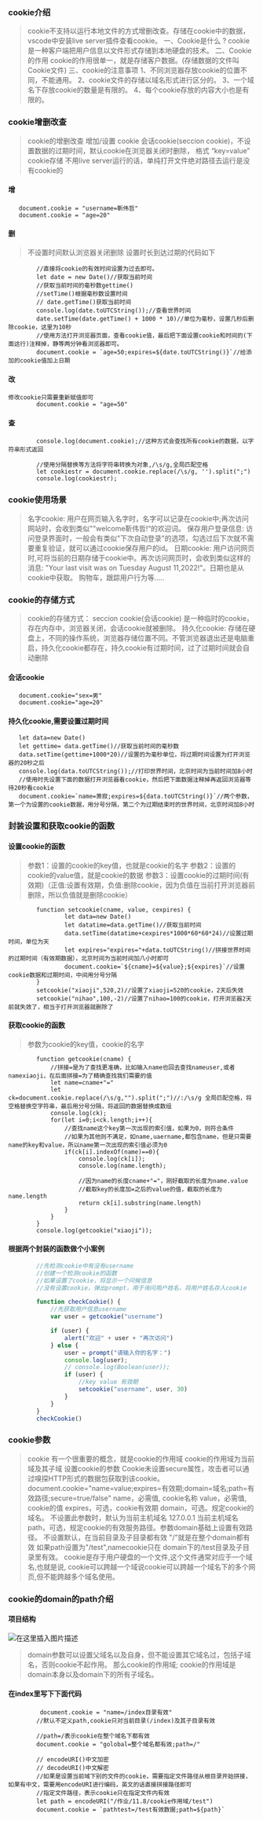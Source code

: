 ### cookie介绍

> cookie不支持以运行本地文件的方式增删改查。存储在cookie中的数据， vscode中安装live server插件查看cookie。
>     一、Cookie是什么 ?
>        cookie是一种客户端把用户信息以文件形式存储到本地硬盘的技术。
>     二、Cookie的作用
>         cookie的作用很单一，就是存储客户数据。(存储数据的文件叫Cookie文件)
>     三、cookie的注意事项
>         1、不同浏览器存放cookie的位置不同，不能通用。
>         2、cookie文件的存储以域名形式进行区分的。
>         3、一个域名下存放cookie的数量是有限的。
>         4、每个cookie存放的内容大小也是有限的。

### cookie增删改查

>  cookie的增删改查
>      增加/设置 cookie
>  会话cookie(seccion cookie)，不设置数据的过期时间，默认cookie在浏览器关闭时删除，
>      格式 “key=value”
>      cookie存储
>      不用live server运行的话，单纯打开文件绝对路径去运行是没有cookie的

#### 增        
```
   document.cookie = "username=靳伟哲"
   document.cookie = "age=20"
```
#### 删

> 不设置时间默认浏览器关闭删除
> 设置时长到达过期的代码如下
```
  	    //直接将cookie的有效时间设置为过去即可。
        let date = new Date()//获取当前时间
        //获取当前时间的毫秒数gettime()
        //setTime()根据毫秒数设置时间
        // date.getTime()获取当前时间
        console.log(date.toUTCString());//查看世界时间
        date.setTime(date.getTime() + 1000 * 10)//单位为毫秒，设置几秒后删除cookie，这里为10秒
        //使用方法打开浏览器页面，查看cookie值，最后把下面设置cookie和时间的(下面这行)注释掉，静等两分钟看浏览器即可。
        document.cookie = `age=50;expires=${date.toUTCString()}`//给添加的cookie值加上日期
```
#### 改
```
修改cookie只需要重新赋值即可
        document.cookie = "age=50"
```
#### 查
```
		console.log(document.cookie);//这种方式会查找所有cookie的数据，以字符串形式返回

		//使用分隔替换等方法将字符串转换为对象,/\s/g,全局匹配空格
        let cookiestr = document.cookie.replace(/\s/g, '').split(";")
        console.log(cookiestr);
```
### cookie使用场景

>  名字cookie:
>              用户在网页输入名字时，名字可以记录在cookie中;再次访问网站时，会收到类似""welcome靳伟哲!“的欢迎词。
>              保存用户登录信息:
>              访问登录界面时，一般会有类似"下次自动登录"的选项，勾选过后下次就不需要重复验证，就可以通过cookie保存用户的id。
>              日期cookie:
>               用户访问网页时,可将当前的日期存储于cookie中。再次访问网页时，会收到类似这样的消息: "Your last visit was on Tuesday August 11,2022!"。日期也是从cookie中获取。
>             	购物车，跟踪用户行为等.....

### cookie的存储方式

>  cookie的存储方式：
>          seccion cookie(会话cookie)
>              是一种临时的cookie，存在内存中，浏览器关闭，会话cookie就被删除。
>          持久化cookie:
>              存储在硬盘上，不同的操作系统，浏览器存储位置不同。不管浏览器退出还是电脑重启，持久化cookie都存在，持久cookie有过期时间，过了过期时间就会自动删除

#### 会话cookie
```
   document.cookie="sex=男"
   document.cookie="age=20"
```
#### 持久化cookie,需要设置过期时间
```
   let data=new Date()
   let gettime= data.getTime()//获取当前时间的毫秒数
   data.setTime(gettime+1000*20)//设置的为毫秒单位，将过期时间设置为打开浏览器的20秒之后
   console.log(data.toUTCString());//打印世界时间，北京时间为当前时间加8小时
   //使用时先设置下面的数据打开浏览器看cookie，然后把下面数据注释掉再返回浏览器等待20秒看cookie
   document.cookie=`name=萧寂;expires=${data.toUTCString()}`//两个参数，第一个为设置的cookie数据，用分号分隔，第二个为过期结束时的世界时间，北京时间加8小时
```
### 封装设置和获取cookie的函数
#### 设置cookie的函数

> 参数1：设置的cookie的key值，也就是cookie的名字
> 参数2：设置的cookie的value值，就是cookie的数据
> 参数3：设置cookie的过期时间(有效期)（正值:设置有效期，负值:删除cookie，因为负值在当前打开浏览器前删除，所以负值就是删除cookie）
```
        function setcookie(cname, value, cexpires) {
				let data=new Date()
	            let datatime=data.getTime()//获取当前时间
	            data.setTime(datatime+cexpires*1000*60*60*24)//设置过期时间，单位为天
	            let expires="expires="+data.toUTCString()//拼接世界时间的过期时间（有效期数据），北京时间为当前时间加八小时即可
           	    document.cookie=`${cname}=${value};${expires}`//设置cookie数据和过期时间，中间用分号分隔
        }
        setcookie("xiaoji",520,2)//设置了xiaoji=520的cookie，2天后失效
        setcookie("nihao",100,-2)//设置了nihao=100的cookie，打开浏览器2天前就失效了，相当于打开浏览器就删除了
```
#### 获取cookie的函数

> 参数为cookie的key值，cookie的名字

```
        function getcookie(cname) {
            //拼接=是为了查找更准确，比如输入name也回去查找nameuser,或者namexiaoji，在后面拼接=为了精确查找我们需要的值
            let name=cname+"="
            let ck=document.cookie.replace(/\s/g,"").split(";")//:/\s/g 全局匹配空格，将空格替换空字符串，最后用分号分隔，将返回的数据替换成数组
            console.log(ck);
            for(let i=0;i<ck.length;i++){
                //查找name这个key第一次出现的索引值，如果为0，则符合条件
                //如果为其他则不满足，如name,uaername,都包含name，但是只需要name的key和value，所以name第一次出现的索引值必须为0
                if(ck[i].indexOf(name)==0){
                    console.log(ck[i]);
                    console.log(name.length);

                    //因为name的长度cname+"="，刚好截取的长度为name.value
                    //截取key的长度加=之后的value的值，截取的长度为name.length
                    return ck[i].substring(name.length)
                }
            }
        }
        console.log(getcookie("xiaoji"));
```
#### 根据两个封装的函数做个小案例
```js
		//先检测cookie中有没有username
        //创建一个检测cookie的函数
        //如果设置了cookie，将显示一个问候信息
        //没有设置cookie，弹出prompt，用于询问用户姓名，将用户姓名存入cookie

        function checkCookie() {
            //先获取用户信息username
            var user = getcookie("username")

            if (user) {
                alert("欢迎" + user + "再次访问")
            } else {
                user = prompt("请输入你的名字：")
                console.log(user);
                // console.log(Boolean(user));
                if (user) {
                    //key value 有效期
                    setcookie("username", user, 30)
                }
            }
        }
        checkCookie()
```
### cookie参数

>  cookie 有一个很重要的概念，就是cookie的作用域
>      cookie的作用域为当前域及其子域
>      设置cookie的参数
>      Cookie未设置secure属性，攻击者可以通过嗅探HTTP形式的数据包获取到该cookie。
>      document.cookie="name=value;expires=有效期;domain=域名;path=有效路径;secure=true/false"
>  	name，必需值, cookie名称
>      value，必需值, cookie的值
>      expires，可选，cookie有效期
>      domain，可选。规定cookie的域名。
>          不设置此参数时，默认为当前主机域名
>          127.0.0.1 当前主机域名
>      path，可选，规定cookie的有效服务路径。参数domain基础上设置有效路径。
>          不设置默认，在当前目录及子目录都有效
>          "/"就是在整个domain都有效
>          如果path设置为"/test",namecookie只在 domain下的/test目录及子目录里有效。
>           cookie是存于用户硬盘的一个文件,这个文件通常对应于一个域名,也就是说, cookie可以跨越一个域说cookie可以跨越一个域名下的多个网页,但不能跨越多个域名使用。
### cookie的domain的path介绍
#### 项目结构
![在这里插入图片描述](https://img-blog.csdnimg.cn/32b41a083e0b44cca7f6cea7adeecad1.png)
> domain参数可以设置父域名以及自身，但不能设置其它域名过，包括子域名，否则cookie不起作用。
>            那么cookie的作用域;
>                cookie的作用域是domain本身以及domain下的所有子域名。
 #### 在index里写下下面代码
```
         document.cookie = "name=/index目录有效"
        //默认不定义path,cookie只对当前目录(/index)及其子目录有效

        //path=/表示cookie在整个域名下都有效
        document.cookie = "golobal=整个域名都有效;path=/"

		// encodeURI()中文加密
        // decodeURI()中文解密
		//如果是设置当前域下别的文件的cookie，需要指定文件路径从根目录开始拼接，如果有中文，需要用encodeURI进行编码，英文的话直接拼接路径即可
		//指定文件路径，表示cookie只在指定文件内有效
        let path = encodeURI("/作业/11.8/cookie作用域/test")
        document.cookie = `pathtest=/test有效数据;path=${path}`
```